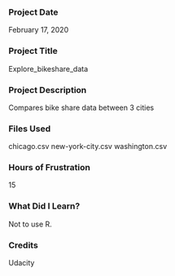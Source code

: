 ### Project Date
February 17, 2020

### Project Title
Explore_bikeshare_data

### Project Description
Compares bike share data between 3 cities

### Files Used
chicago.csv
new-york-city.csv
washington.csv

### Hours of Frustration
15

### What Did I Learn?
Not to use R.

### Credits
Udacity

